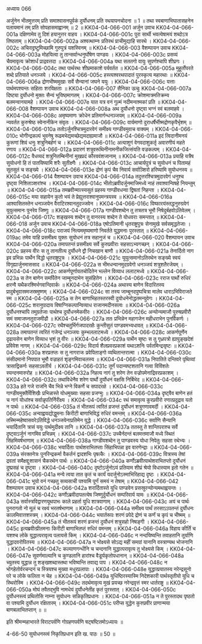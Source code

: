 अध्यायः 066

अर्जुनेन भीतमुत्तरम् प्रति समाश्वासनपूर्वकं दुर्योधनम् प्रति रथयापनचोदना ॥ 1 ॥ तथा स्वबाणाभिघातासहनेन पलायमानं तम् प्रति सोपहासमाह्वानम् ॥ 2 ॥
KK04-04-066-001	अर्जुन उवाच 
KK04-04-066-001a	दक्षिणामेव तु दिशं हयानुत्तर वाहय ।
KK04-04-066-001c	पुरा सार्थी भवत्येषामयं शब्दोऽत्र तिष्ठताम् ॥
KK04-04-066-002a	अश्वत्थाम्नः प्रतिरथं प्राचीमुद्याहि सारथे ।
KK04-04-066-002c	अचिराद्द्रष्टुमिच्छामि गुरुपुत्रं यशस्विनम् ॥
KK04-04-066-003	वैशम्पायन उवाच 
KK04-04-066-003a	मोहयित्वा तु तान्सर्वान्धनुर्घोषेण पाण्डवः ।
KK04-04-066-003c	प्रसव्यं चैवमावृत्य क्रोशार्धं प्राद्रवत्तदा ॥
KK04-04-066-004a	यथा सततगो वायुः सुपर्णश्चापि शीघ्रगः ।
KK04-04-066-004c	तथा पार्थरथः शीघ्रमाकाशे पर्यवर्तत ॥
KK04-04-066-005a	मुहूर्तोपरते शब्दे प्रतियाते धनञ्जये ।
KK04-04-066-005c	हस्त्यश्वरथपादातं पुरस्कृत्य महारथाः ॥
KK04-04-066-006a	द्रोणभीष्ममुखाः सर्वे सैन्यानां जघने ययुः ।
KK04-04-066-006c	यत्ताः पार्थमपश्यन्तः सहिताः शरविक्षताः ॥
KK04-04-066-007	सैनिका ऊचुः 
KK04-04-066-007a	दिष्ट्या दुर्योधनो मुक्तः सैन्यं भूयिष्ठमागतम् ।
KK04-04-066-007c	क्रोशमात्रमतिक्रम्य बलमन्वानयामहे ।
KK04-04-066-007e	यात यत्र वनं गुल्मं नदीमन्वश्मकां प्रति ॥
KK04-04-066-008	वैशम्पायन उवाच 
KK04-04-066-008a	अथ दुर्योधनो दृष्ट्वा भग्नं स्वं बलमाहवे ।
KK04-04-066-008c	अमृष्यमाणः क्रोधेन प्रतिमार्गन्धनञ्जयम् ॥
KK04-04-066-009a	न्यवर्तत कुरुश्रेष्ठ स्वेनानीकेन संवृतः ।
KK04-04-066-009c	वार्यमाणो दुराधर्षैर्भीष्मद्रोणकृपैर्भृशम् ॥
KK04-04-066-010a	ततोऽर्जुनश्चित्रमुदारवेगं समीक्ष्य गाण्डीवमुवाच वाक्यम् ।
KK04-04-066-010c	भोगीन्द्रकल्पं भुवनेषु रूढमभेद्यमच्छेद्यमदाह्यमाजौ ॥
KK04-04-066-011a	इदं त्विदानीमनयं कुरूणां शिवं धनुः शत्रुनिबर्हणं च ।
KK04-04-066-011c	अत्याशुगं वेगवदाशुकर्तृ अवारणीयं महते रणाय ॥
KK04-04-066-012a	प्रदारणं शत्रुवरूथिनीनामनीकजित्संयति वज्रकल्पम् ।
KK04-04-066-012c	वैधव्यदं शत्रुनितम्बिनीनां मुखप्रदं कौरववंशजानाम् ॥
KK04-04-066-013a	प्रयाहि यत्रैष सुयोधनो हि तं पातयिष्यामि शरैः सुतीक्ष्णैः ।
KK04-04-066-013c	आचार्यपुत्रं च सुयोधनं च पितामहं सूतसुतं च सङ्ख्ये ।
KK04-04-066-013e	द्रोणं कृपं चैव निवार्य सर्वाञ्शिरो हरिष्यामि सुयोधनस्य ॥
KK04-04-066-014	वैशम्पायन उवाच 
KK04-04-066-014a	तदुत्तरश्चित्रमुदारवेगं धनुश्च दृष्ट्वा निशिताञ्शरांश्च ।
KK04-04-066-014c	भीतोऽब्रवीदर्जुनमाजिमध्ये नाहं तवाश्वान्विषहे नियन्तुम् ॥
KK04-04-066-015a	तमब्रवीन्मात्स्यसुतं प्रहस्य गाण्डीवधन्वा द्विषतां निहन्ता ।
KK04-04-066-015c	मया सहायेन कुतो भयं ते प्रेह्युत्तराश्वानुपमन्त्रयस्व ॥
KK04-04-066-016a	आश्वासितस्तेन धनञ्जयेन वैराटिरश्वानतुदज्जवेन ।
KK04-04-066-016c	विष्फारयंस्तद्धनुरुग्रवेगं युयुत्समानः पुनरेव जिष्णुः ॥
KK04-04-066-017a	गाण्डीवशब्देन तु तत्रतत्र भूमौ निषेदुर्बहवोऽतिवेलम् ।
KK04-04-066-017c	शङ्खस्य शब्देन तु वानरस्य शब्देन ते योधवराः समन्तात् ॥
KK04-04-066-018	अर्जुन उवाच 
KK04-04-066-018a	एषोऽतिमानी धृतराष्ट्रपुत्रः सेनामुखे सर्वसमृद्धतेजाः ।
KK04-04-066-018c	पराजयं नित्यममृष्यमाणो निवर्तते युद्धमनाः पुरस्तात् ॥
KK04-04-066-019ac	तमेव याहि प्रसमीक्ष्य युक्तः सुयोधनं तत्र सहानुजं च ॥
KK04-04-066-020	वैशम्पायन उवाच 
KK04-04-066-020a	तमापतन्तं प्रसमीक्ष्य सर्वे कुरुप्रवीराः सहसाऽभ्यगच्छन् ।
KK04-04-066-020c	प्रहस्य वीरः स तु तानतीत्य दुर्योधने द्वौ निचखान बाणौ ॥
KK04-04-066-021a	तेनार्दितो नाग इव प्रभिन्नः पार्थेन विद्धो धृतराष्ट्रपुत्रः ।
KK04-04-066-021c	युयुत्समानोऽतिरथेन सङ्ख्ये स्वयं विगृह्यार्जुनमाससाद ॥
KK04-04-066-022a	स भीमधन्वानमुदग्रवेगो धनञ्जयं शत्रुशतैरजेयम् ।
KK04-04-066-022c	आकर्णपूर्णायतचोदितेन भल्लेन विव्याध ललाटमध्ये ॥
KK04-04-066-023a	स तेन बाणेन समर्पितेन जाम्बूनदाभेन सुसंहितेन ।
KK04-04-066-023c	रराज पार्थो रुधिरं क्षरन्वै यथैकरश्मिर्भगवान्दिवार्कः ॥
KK04-04-066-024a	अथास्य बाणेन विदारितस्य प्रादुर्बभूवास्रमजस्रमुष्णम् ।
KK04-04-066-024c	सा तस्य जाम्बूनदपुष्पचित्रा मालेव धाराऽभिविराजते स्म ॥
KK04-04-066-025a	स तेन बाणाभिहतस्तरस्वी दुयोधनेनोद्धतमन्युवेगः ।
KK04-04-066-025c	शरानुपादाय विषाग्निकल्पान्विव्याध राजानमदीनसत्वः ॥
KK04-04-066-026a	दुर्योधनश्चापि तमुग्रतेजाः पार्थश्च दुर्योधनमेकवीरः ।
KK04-04-066-026c	अन्योन्यमाजौ पुरुषप्रवीरौ समं समाजघ्नतुराजमीढौ ॥
KK04-04-066-027a	ततः प्रभिन्नेन महागजेन महीधराभेन पुनर्विकर्णः ।
KK04-04-066-027c	रथैश्चतुर्भिर्गजपादरक्षैः कुन्तीसुतं पाण्डवमभ्यधावत् ॥
KK04-04-066-028a	तमापतन्तं त्वरितं गजेन्द्रं धनञ्जयः कुम्भललाटमध्ये ।
KK04-04-066-028c	आकर्णपूर्णेन दृढायसेन बाणेन विव्याध भृशं तु वीरः ॥
KK04-04-066-029a	पार्थेन सृष्टः स तु गृध्रपत्रो ह्यापुङ्खदेशं प्रविवेश नागम् ।
KK04-04-066-029c	विदार्य शैलप्रवरप्रकाशं यथाऽशनिः पर्वतमिन्द्रसृष्टः ॥
KK04-04-066-030a	शरप्रतप्तः स तु नागराजः प्रवेपिताङ्गो व्यथितान्तरात्मा ।
KK04-04-066-030c	संसीदमानो निपपात भूमौ वज्राहतं शृङ्गमिवाचलस्य ॥
KK04-04-066-031a	निपातिते दन्तिवरे पृथिव्यां त्रासाद्विकर्णः सहसाऽवतीर्य ।
KK04-04-066-031c	तूर्णं पदान्यष्टशतानि गत्वा विविंशतेः स्यन्दनमारुरोह ॥
KK04-04-066-032a	निहत्य नागं तु शरेण तेन वज्रोपमेनाद्रिवरप्रकाशम् ।
KK04-04-066-032c	तथाविधेनैव शरेण पार्थो दुर्योधनं वक्षसि निर्बिभेद ॥
KK04-04-066-033a	हते गजे राजनि चैव भिन्ने भग्ने विकर्णे च सपादरक्षे ।
KK04-04-066-033c	गाण्डीवमुक्तैर्विशिखैः प्रभिन्नास्ते योधमुख्याः सहसा प्रजग्मुः ॥
KK04-04-066-034a	दृष्ट्वैव बाणेन हतं च नागं योधांश्च सर्वान्नृपतिर्निरीक्ष्य ।
KK04-04-066-034c	रथं समावृत्य कुरप्रवीरो रणात्प्रदुद्राव यतो न पार्थः ॥
KK04-04-066-035a	तं भीतरूपं त्वरितं व्रजन्तं दुर्योधनं शत्रुगणावमर्दी ।
KK04-04-066-035c	अन्वाह्वयद्योद्धुमनाः किरीटी बाणाभिविद्धं रुधिरं वमन्तम् ॥
KK04-04-066-036a	तस्मिन्महेष्वासवरेऽतिविद्धे धनञ्जयेनाप्रतिमेन युद्धे ।
KK04-04-066-036c	सर्वाणि सैन्यानि भयार्दितानि त्रासं ययुः पार्थमुदीक्ष्य तानि ॥
KK04-04-066-037a	ततस्तु ते शान्तिपराश्च सर्वे दृष्ट्वाऽर्जुनं नागमिव प्रभिन्नम् ।
KK04-04-066-037c	उच्चैर्नदन्तं बलमत्तमाजौ मध्ये स्थितं सिंहमिवर्षभाणाम् ॥
KK04-04-066-038a	गाण्डीवशब्देन तु पाण्डवस्य योधा निपेतुः सहसा रथेभ्यः ।
KK04-04-066-038c	भयार्दिताः पार्थशराभितप्ताः सिंहाभिपन्ना इव वारणेन्द्राः ॥
KK04-04-066-039a	संरक्तनेत्रः पुनरिन्द्रकर्मा वैकर्तनं द्वादशभिः पृषत्कैः ।
KK04-04-066-039c	वित्रास्य तेषां द्रवतां समैक्षद्दुःशासनं चैकरथेन पार्थः ॥
KK04-04-066-040a	कर्णोऽब्रवीत्पार्थशराभितप्तो दुर्योधनं दुष्प्रसहं च दृष्ट्वा ।
KK04-04-066-040c	दृष्टोऽर्जुनोऽयं प्रतियाम शीघ्रं श्रेयो विधास्याम इतो गतेन ॥
KK04-04-066-041a	मन्ये त्वया तात कृतं च कार्यं यदर्जुनोऽस्माभिरिहाद्य दृष्टः ।
KK04-04-066-041c	भूयो वनं गच्छतु सव्यसाची पश्यामि पूर्णं समयं न तेषाम् ॥
KK04-04-066-042	वैशम्पायन उवाच 
KK04-04-066-042a	शरार्दितास्ते युधि पाण्डवेन प्रसस्रुरन्योन्यमथाह्वयन्तः ।
KK04-04-066-042c	कर्णोऽब्रवीदापतत्येष जिष्णुर्दुर्योधनं सम्परिवार्य यामः ॥
KK04-04-066-043a	सर्वास्त्रविद्वारणयूथपाभः काले प्रहर्ता युधि शात्रवाणाम् ।
KK04-04-066-043c	अयं च पार्थः पुनरागतो नो मूलं च रक्ष्यं भरतर्षभाणाम् ॥
KK04-04-066-044a	समीक्ष्य पार्थं तरसाऽऽपतन्तं दुर्योधनः कालमिवात्तशस्त्रम् ।
KK04-04-066-044c	भयार्तरूपः शरणं प्रपेदे द्रोणं च कर्णं च कृपं च भीष्मम् ॥
KK04-04-066-045a	तं भीतरूपं शरणं व्रजन्तं दुर्योधनं शत्रुसहो निषङ्गी ।
KK04-04-066-045c	इत्यब्रवीत्प्रीतमनाः किरीटी बाणाभितप्तं रुधिरं वमन्तम् ॥
KK04-04-066-046a	विहाय कीर्तिं च यशश्च लोके युद्धात्परावृत्य पलायसे किम् ।
KK04-04-066-046c	न नन्दयिष्यन्ति तवाहतानि तूर्याणि युद्धादवरोपितस्य ॥
KK04-04-066-047a	न भोक्ष्यसे सोऽद्य महीं समग्रां यानानि वस्त्राण्यथ भोजनानि ।
KK04-04-066-047c	कल्याणगन्धीनि च चन्दनानि युद्धात्परावृत्य तु भोक्ष्यसे किम् ।
KK04-04-066-047e	सुवर्णमाल्यानि च कुण्डलानि हारांश्च वैडूर्यकृतोपधानान् ॥
KK04-04-066-048a	च्युतस्य युद्धान्न तु शङ्खशब्दास्तथा भविष्यन्ति तवाद्य पाप ।
KK04-04-066-048c	न भोगहेतोर्वरचन्दनं च स्त्रियश्च मुख्या मधुरप्रलापाः ।
KK04-04-066-048e	युद्धात्प्रयातस्य नरेन्द्रसूनो परे च लोके फलिता न चेह ॥
KK04-04-066-049a	युधिष्ठिरस्यास्मि निदेशकारी पार्थस्तृतीयो युधि च स्थिरोस्मि ।
KK04-04-066-049c	तदर्थमावृत्य मुखं प्रयच्छ नरेन्द्रवृत्तं स्मर धार्तराष्ट्र ॥
KK04-04-066-050a	मोघं तवैतद्भुवि नामधेयं दुर्योधनेतीह कृतं पुरस्तात् ।
KK04-04-066-050c	दुर्योधनस्त्वं प्रथितोसि नाम्ना सुयोधनः सन्निकृतिप्रधानः ।
KK04-04-066-051a	न ते पुरस्तादथ पृष्ठतो वा पश्यामि दुर्योधन रक्षितारम् ।
KK04-04-066-051c	परीप्स युद्धेन कुरुप्रवीर प्राणान्मया बाणबलाभितप्तान् ॥ ॥

इति श्रीमन्महाभारते विराटपर्वणि गोग्रहणपर्वणि षट्षष्टितमोऽध्यायः ॥

4-66-50 सुयोधनस्त्वं निकृतिप्रधान इति ख. पाठः ॥ 50 ॥
